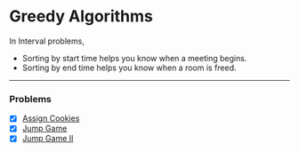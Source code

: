# Greedy Algorithms

In Interval problems,
- Sorting by start time helps you know when a meeting begins.
- Sorting by end time helps you know when a room is freed.
---
### Problems
- [X] [Assign Cookies](https://leetcode.com/problems/assign-cookies/description/)
- [X] [Jump Game](https://leetcode.com/problems/jump-game/description/)
- [X] [Jump Game II](https://leetcode.com/problems/jump-game-ii/description/)